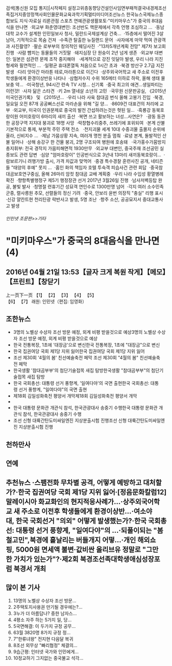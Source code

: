 검색[통신원 모집 통지]|시작페지
설정고위층동향당건설인사임면부패척결국내경제조선족집거지중앙정책사회인물문화교육과학기획멀티미디어조선뉴스
한국뉴스국제뉴스종합보도 지식·자료실 리론관점 스포츠
연예관광생활포토·"미키마우스"가 중국의 8대음식을
만나면  ·외교부 화춘영대변인: 조선반도 핵문제에서 각측 언행
조심하고 …  ·동남대학 교수가 설계한 인민일보사 청사,
밀란드국제설계상 건축…  ·15층에서 떨어진 3살 남아, 기적적으로
목숨 건져  ·수족관 탈출한 뉴질랜드 문어  ·사자에게 마약
먹여 관광객과 사진촬영?  ·팔순 로부부의 창의적인 웨딩사진 
·"13차5개년계획 전망" 제7차 보고회 진행  ·사람 뺨치는
동물들의 거짓말  ·돼지심장 단 원숭이 2년 넘게 생존  ·외교부
대변인: 일본은 섬관련 문제 조작 중지해야   ·세계적으로 강진
잇달아 발생, 우리 나라 지진형세와 필연적인 …  ·일평균 휴대폰열독
처음으로 1시간 초과  ·북경 방산구 2.7급 지진 발생  ·다리
앗아간 마라톤 테로,마라톤으로 이긴다  ·상주외국어학교 새
주소로 이전후 학생들에게 환경이상반응 나타나  ·삼협저수지
수위 165메터 이하로 하락, 올해 생태 물보충 약…  ·미국청년,
94시간 련속 TV 시청… 신기록  ·중국 최고의 애견…생일파티는
이런것!  ·사자 닮은 스타견  ·키 2m 열네살 소년의 고민  ·국무원
신문판공실, 《2015년 미국인권기록》 및 《2015년…  ·우리 나라
사육 참대곰 번식 올해 고봉기 진입  ·북경, 일요일 오전 87개
공공뻐스선로 마라손을 위해 "길 양…  ·8609건 대표건의
처리에 교부  ·외교부, 미국이 인권문제로 중국의 발전 간섭하려는것은
헛된 일…  ·흑룡강 동북호랑이원 어미호랑이 6마리의 새끼
출산  ·복면 쓰고 활보하는 녀성...사연은?   ·광동 동관 한
공장구역 지지대 붕괴로 18명 사망  ·락창협수리중추, 쓰레기에
포위되여  ·본계 산불 기본적으로 통제, 부분적 주민 주택 전소
  ·천지괴물 세계 10대 수중괴물 출몰지 순위에 올라, 신비지수
…  ·제남 가뭄상황 지속, 여러개 명천 분출 멈춰  ·료녕 본계,
돌발적인 산불 일어나  ·상해 송강구 한 건물 붕괴, 2명 구조되여
병원에 호송돼   ·국가홍수가뭄방지총지휘부: 전국 경작지 가뭄피해면적
1930만무  ·외교부 대변인, 중국주재 조선공민 실종보도 관련
답변  ·심양 "엄마호랑이" 인공번식으로 3년내 13마리
새끼동북호랑이…  ·람보르기니 려행가방 출시, 가격 차값과
맞먹어  ·중경 특수경찰 훈련사진 공개, 네티즌들 "태양의
후예" 못지 …  ·홈인 화의 책임자 호텔 투숙객 피습사건
관련 회답  ·중국참대곰보호연구중심, 올해 26마리 암컷 참대곰
교배 계획중  ·우리 나라 수입성 황열병례 확진  ·향항특별행정구
제5기 행정장관 선거 2017년 3월26일 진행  ·남사저벽등탑 완공,
불빛 발사  ·청명절 련휴기간 성묘객 연인수로 1300만명 넘어 
·각지 여러 소수민족 군중, 렬사릉원 추모, 선렬들의 정신 기려 
·중국, 안보리 윤번 의장직 "충실" 리행 표시  ·신강
얄칸트현 천리탄광 락반사고 발생, 5명 조난  ·항주 소산, 공공묘지서
중대교통사고 발생  
###### 인민넷 조문판>>기타

# "미키마우스"가 중국의 8대음식을 만나면(4)

## 2016년 04월 21일 13:53【글자 크게 복원 작게】【메모】【프린트】【창닫기
上一页下一页
【1】 【2】 【3】 【4】 【5】   
【6】 【7】 래원: 인민넷（편집: 임영화）
##  조한뉴스

- 3명의 노벨상 수상자 조선 방문 예정, 외계 비평 받을것으로 예상3명의 노벨상 수상자 조선 방문 예정, 외계 비평 받을것으로 예상
- 한국 전통복장, 1초에 '대장금'으로 변신한국 전통복장, 1초에 "대장금"으로 변신
- 한국 집권여당 국회 제1당 지위 잃어한국 집권여당 국회 제1당 지위 잃어
- 조선 제30회 '4월의 봄' 친선예술축전 페막 조선 제30회 "4월의 봄" 친선예술축전 페막 
- 한국생활 '참대곰부부'의 첨단기술접목 새집 탐방한국생활 "참대곰부부"의 첨단기술접목 새집 탐방
- 한국 국회총선: 대통령 선거 풍향계, '일여다야'의 국면 출현한국 국회총선: 대통령 선거 풍향계, "일여다야"의 국면 출현
- 제18회 김일성화축전 평양서 개막제18회 김일성화축전 평양서 개막
-
- 한국 대통령 문화관 개관식 참석, 한국관광대사 송중기 수행한국 대통령 문화관 개관식 참석, 한국관광대사 송중기 수행
- 조선 신형 대륙간탄도미싸일엔진 지상분출시험 진행조선 신형 대륙간탄도미싸일엔진 지상분출시험 진행

##  천하만사    
##  연예    
##  추천뉴스  ·스팸전화 무차별 공격, 어떻게 예방하고 대처할가?·한국 집권여당 국회 제1당 지위 잃어·[정음문화칼럼12]말레이시아 화교화인의 현지적응사례가…·상주외국어학교 새 주소로 이전후 학생들에게 환경이상반…·여소야대, 한국 국회선거 "의외" 어떻게 발생했는가?·한국 국회총선: 대통령 선거 풍향계, "일여다야"의 …·되풀이되는 "봄철고민",북경에 흩날리는 버들개지 어떻…·개인 해외쇼핑, 5000원 면세액 불변·값비싼 올리브유 정말로 "그만한 가치가 있는가"?·제2회 북경조선족대학생애심성장포럼 북경서 개최  
##  많이 본 기사   

1. 13명의 노벨상 수상자 조선 방문…
2. 2주택토지사용권 만기될 경우에는?…
3. 3누가 더 아름답나? 중한 남자스…
4. 4평소 자주 하는 5가지 일, 당…
5. 5국면해결: 이 두가지 규정 공무…
6. 63월 3820명 8가지 규정 정…
7. 7"한류녀왕" 전지현 다음달 복귀
8. 8조선 외무상 "빠리협정" 체결의…
9. 9습근평: 인터넷 국가와 인민에게…
10. 10정교하기 그지없는 중국불교 석각…


